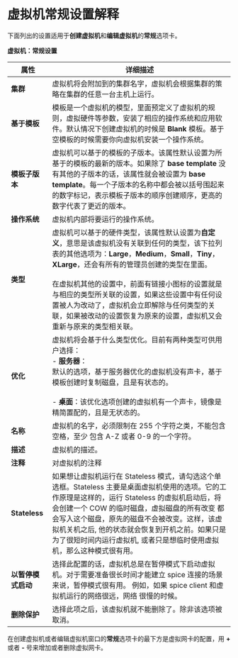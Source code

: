 # 虚拟机常规设置解释

下面列出的设置适用于**创建虚拟机**和**编辑虚拟机**的**常规**选项卡。


**虚拟机：常规设置**

|属性|详细描述|
|----|--------|
|**集群**|虚拟机将会附加到的集群名字，虚拟机会根据集群的策略在集群的任意一台主机上运行。|
|**基于模板**|模板是一个虚拟机的模型，里面预定义了虚拟机的规则，虚拟硬件等参数，安装了相应的操作系统和应用软件。默认情况下创建虚拟机的时候是 **Blank** 模板。基于空模板的时候需要你向虚拟机安装一个操作系统。|
|**模板子版本**|虚拟机可以基于的模板的子版本。该属性默认设置为所基于的模板的最新的版本。如果除了 **base template** 没有其他的子版本的话，该属性就会被设置为 **base template**。每一个子版本的名称中都会被以括号围起来的数字标记，表示模板子版本的顺序创建顺序，更高的数字代表了更近的版本。|
|**操作系统**|虚拟机内部将要运行的操作系统。|
|**类型**|虚拟机可以基于的硬件类型，该属性默认设置为**自定义**，意思是该虚拟机没有关联到任何的类型，该下拉列表的其他选项为：**Large**，**Medium**，**Small**，**Tiny**，**XLarge**，还会有所有的管理员创建的类型在里面。<br/><br/>在虚拟机其他的设置中，前面有链接小图标的设置就是与相应的类型所关联的设置，如果这些设置中有任何设置被人为改动了，虚拟机会立即解除与任何类型的关联，如果被改动的设置恢复为原来的设置，虚拟机又会重新与原来的类型相关联。|
|**优化**|虚拟机将会基于什么类型优化。目前有两种类型可供用户选择：<br/> - **服务器**：<br/>默认的选项，基于服务器优化的虚拟机没有声卡，基于模板创建时复制磁盘，且是有状态的。<br/><br/> - **桌面**：该优化选项创建的虚拟机有一个声卡，镜像是精简置配的，且是无状态的。|
|**名称**|虚拟机的名字，必须限制在 255 个字符之类，不能包含空格，至少 包含 A-Z 或者 0-9 的一个字符。|
|**描述**|虚拟机的描述。|
|**注释**|对虚拟机的注释|
|**Stateless**|如果想让虚拟机运行在 Stateless 模式，请勾选这个单选框。Stateless 主要是桌面虚拟机使用的选项。它的工作原理是这样的，运行 Stateless 的虚拟机启动后，将会创建一个 COW 的临时磁盘，虚拟磁盘的所有改变 都会写入这个磁盘，原先的磁盘不会被改变。这样，该虚拟机关机之后, 他的状态就会恢复到开机之前。如果只是为了很短时间内运行虚拟机, 或者只是想临时使用虚拟机，那么这种模式很有用。|
|**以暂停模式启动**|选择此配置的话，虚拟机总是在暂停模式下启动虚拟机。对于需要准备很长时间才能建立 spice 连接的场景来说，暂停模式很有用。 例如，如果 spice client 和虚拟机运行的网络很远，网络 很慢的时候。|
|**删除保护**|选择此项之后，该虚拟机就不能删除了。除非该选项被取消。|

在创建虚拟机或者编辑虚拟机窗口的**常规**选项卡的最下方是虚拟网卡的配置，用 **+** 或者 **-** 号来增加或者删除虚拟网卡。
